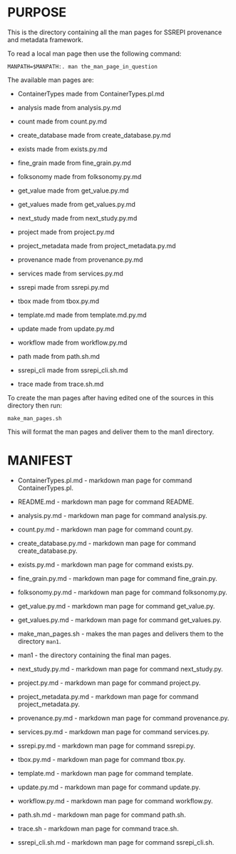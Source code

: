 # PURPOSE

This is the directory containing all the man pages for SSREPI provenance and
metadata framework.

To read a local man page then use the following command:

```
MANPATH=$MANPATH:. man the_man_page_in_question
```

The available man pages are:

+ ContainerTypes made from ContainerTypes.pl.md

+ analysis made from analysis.py.md
+ count made from count.py.md
+ create\_database made from create\_database.py.md
+ exists made from exists.py.md
+ fine\_grain made from fine\_grain.py.md
+ folksonomy made from folksonomy.py.md
+ get\_value made from get\_value.py.md
+ get\_values made from get\_values.py.md
+ next\_study made from next\_study.py.md
+ project made from project.py.md
+ project\_metadata made from project\_metadata.py.md
+ provenance made from provenance.py.md
+ services made from services.py.md
+ ssrepi made from ssrepi.py.md
+ tbox made from tbox.py.md
+ template.md made from template.md.py.md
+ update made from update.py.md
+ workflow made from workflow.py.md

+ path made from path.sh.md
+ ssrepi\_cli made from ssrepi\_cli.sh.md
+ trace made from trace.sh.md

To create the man pages after having edited one of the sources in this
directory then run:

```
make_man_pages.sh
```

This will format the man pages and deliver them to the man1 directory.

# MANIFEST

+ ContainerTypes.pl.md - markdown man page for command ContainerTypes.pl.
+ README.md - markdown man page for command README.
+ analysis.py.md - markdown man page for command analysis.py.
+ count.py.md - markdown man page for command count.py.
+ create\_database.py.md - markdown man page for command create\_database.py.
+ exists.py.md - markdown man page for command exists.py.
+ fine\_grain.py.md - markdown man page for command fine\_grain.py.
+ folksonomy.py.md - markdown man page for command folksonomy.py.
+ get\_value.py.md - markdown man page for command get\_value.py.
+ get\_values.py.md - markdown man page for command get\_values.py.
+ make\_man\_pages.sh - makes the man pages and delivers them to the directory `man1`.
+ man1 - the directory containing the final man pages.
+ next\_study.py.md - markdown man page for command next\_study.py.
+ project.py.md - markdown man page for command project.py.
+ project\_metadata.py.md - markdown man page for command project\_metadata.py.
+ provenance.py.md - markdown man page for command provenance.py.
+ services.py.md - markdown man page for command services.py.
+ ssrepi.py.md - markdown man page for command ssrepi.py.
+ tbox.py.md - markdown man page for command tbox.py.
+ template.md - markdown man page for command template.
+ update.py.md - markdown man page for command update.py.
+ workflow.py.md - markdown man page for command workflow.py.

+ path.sh.md - markdown man page for command path.sh.
+ trace.sh - markdown man page for command trace.sh.
+ ssrepi\_cli.sh.md - markdown man page for command ssrepi\_cli.sh.
